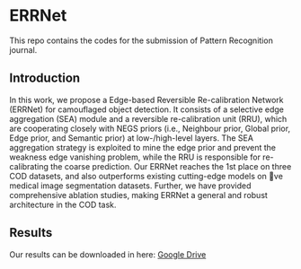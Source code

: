 # ERRNet
This repo contains the codes for the submission of Pattern Recognition journal.

## Introduction

In this work, we propose a Edge-based Reversible Re-calibration Network (ERRNet) for camouflaged object detection. 
It consists of a selective edge aggregation (SEA) module and a reversible re-calibration unit (RRU), which are 
cooperating closely with NEGS priors (i.e., Neighbour prior, Global prior, Edge prior, and Semantic prior) at 
low-/high-level layers. The SEA aggregation strategy is exploited to mine the edge prior and prevent the weakness edge
vanishing problem, while the RRU is responsible for re-calibrating the coarse prediction. Our ERRNet reaches the 1st 
place on three COD datasets, and also outperforms existing cutting-edge models on ve medical image segmentation
datasets. Further, we have provided comprehensive ablation studies, making ERRNet a general and robust architecture in the COD task.

## Results

Our results can be downloaded in here: [Google Drive](https://drive.google.com/file/d/10i3g4XPBz76nMfU9wZEsKbvmeurSs1Qm/view?usp=sharing)
